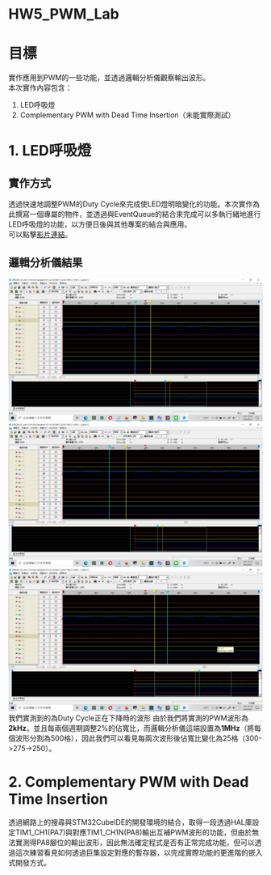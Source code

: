HW5_PWM_Lab
===

# 目標
實作應用到PWM的一些功能，並透過邏輯分析儀觀察輸出波形。  
本次實作內容包含：

1. LED呼吸燈
2. Complementary PWM with Dead Time Insertion（未能實際測試）

# 1. LED呼吸燈
## 實作方式
透過快速地調整PWM的Duty Cycle來完成使LED燈明暗變化的功能。本次實作為此撰寫一個專屬的物件，並透過與EventQueue的結合來完成可以多執行緒地進行LED呼吸燈的功能，以方便日後與其他專案的結合與應用。  
可以點擊[影片連結](https://youtube.com/shorts/xA1HAziE5c4)。

## 邏輯分析儀結果
![圖片一](./img/pwm1.jpeg)
![圖片二](./img/pwm2.jpeg)
![圖片三](./img/pwm3.jpeg)
我們實測到的為Duty Cycle正在下降時的波形
由於我們將實測的PWM波形為**2kHz**，並且每兩個週期調整2%的佔寬比，而邏輯分析儀這端設置為**1MHz**（將每個波形分割為500格），因此我們可以看見每兩次波形後佔寬比變化為25格（300->275->250）。

# 2. Complementary PWM with Dead Time Insertion
透過網路上的搜尋與STM32CubeIDE的開發環境的結合，取得一段透過HAL庫設定TIM1_CH1(PA7)與對應TIM1_CH1N(PA8)輸出互補PWM波形的功能，但由於無法實測得PA8腳位的輸出波形，因此無法確定程式是否有正常完成功能，但可以透過這次練習看見如何透過巨集設定對應的暫存器，以完成實際功能的更進階的嵌入式開發方式。